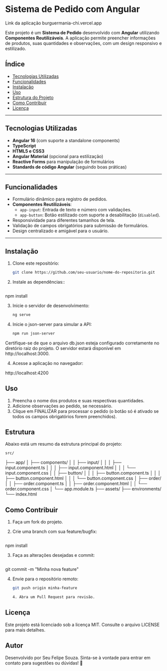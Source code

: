 # **Sistema de Pedido com Angular**

Link da aplicação
burguermania-chi.vercel.app

Este projeto é um **Sistema de Pedido** desenvolvido com **Angular** utilizando **Componentes Reutilizáveis**. A aplicação permite preencher informações de produtos, suas quantidades e observações, com um design responsivo e estilizado.

## **Índice**
- [Tecnologias Utilizadas](#tecnologias-utilizadas)
- [Funcionalidades](#funcionalidades)
- [Instalação](#instalação)
- [Uso](#uso)
- [Estrutura do Projeto](#estrutura-do-projeto)
- [Como Contribuir](#como-contribuir)
- [Licença](#licença)

---

## **Tecnologias Utilizadas**
- **Angular 16** (com suporte a standalone components)
- **TypeScript**
- **HTML5 e CSS3**
- **Angular Material** (opcional para estilização)
- **Reactive Forms** para manipulação de formulários
- **Standards de código Angular** (seguindo boas práticas)

---

## **Funcionalidades**
- Formulário dinâmico para registro de pedidos.
- **Componentes Reutilizáveis**: 
  - `app-input`: Entrada de texto e número com validações.
  - `app-button`: Botão estilizado com suporte a desabilitação (`disabled`).
- Responsividade para diferentes tamanhos de tela.
- Validação de campos obrigatórios para submissão de formulários.
- Design centralizado e amigável para o usuário.

---

## **Instalação**

1. Clone este repositório:
   ```bash
   git clone https://github.com/seu-usuario/nome-do-repositorio.git

2. Instale as dependências::
   ```bash
  npm install

3. Inicie o servidor de desenvolvimento:
   ```bash
   ng serve

4. Inicie o json-server para simular a API:
   ```bash
   npm run json-server

Certifique-se de que o arquivo db.json esteja configurado corretamente no diretório raiz do projeto. O servidor estará disponível em http://localhost:3000.

4. Acesse a aplicação no navegador:

 http://localhost:4200

 ## **Uso**

1. Preencha o nome dos produtos e suas respectivas quantidades.
2. Adicione observações ao pedido, se necessário.
3. Clique em FINALIZAR para processar o pedido (o botão só é ativado se todos os campos obrigatórios forem preenchidos).

 ## **Estrutura**

 Abaixo está um resumo da estrutura principal do projeto:
    
    src/
├── app/
│   ├── components/
│   │   ├── input/
│   │   │   ├── input.component.ts
│   │   │   ├── input.component.html
│   │   │   └── input.component.css
│   │   ├── button/
│   │   │   ├── button.component.ts
│   │   │   ├── button.component.html
│   │   │   └── button.component.css
│   ├── order/
│   │   ├── order.component.ts
│   │   ├── order.component.html
│   │   └── order.component.css
│   └── app.module.ts
├── assets/
├── environments/
└── index.html

 ## **Como Contribuir**

  
1. Faça um fork do projeto.

2. Crie uma branch com sua feature/bugfix:
   ```bash
  npm install

3. Faça as alterações desejadas e commit:
   ```bash
  git commit -m "Minha nova feature"

4. Envie para o repositório remoto:
   ```bash
   git push origin minha-feature

   4. Abra um Pull Request para revisão.

   
 ## **Licença**

 Este projeto está licenciado sob a licença MIT. Consulte o arquivo LICENSE para mais detalhes.

  ## **Autor**

  Desenvolvido por Seu Felipe Souza.
Sinta-se à vontade para entrar em contato para sugestões ou dúvidas! 🚀


